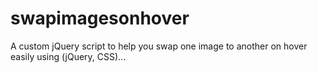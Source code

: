 # swapimagesonhover
A custom jQuery script to help you swap one image to another on hover easily using (jQuery, CSS)...
